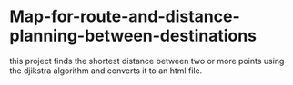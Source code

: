 # Map-for-route-and-distance-planning-between-destinations

this project finds the shortest distance between two or more points using the djikstra algorithm and converts it to an html file.
